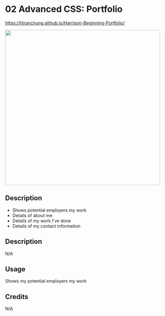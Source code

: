 # 02 Advanced CSS: Portfolio

https://htranchung.github.io/Harrison-Beginning-Portfolio/

<img src="assets/images/Portfolio.jng" width="500" height="500">

## Description

- Shows potential employers my work
- Details of about me
- Details of my work I've done
- Details of my contact information

## Description

N/A

## Usage

Shows my potential employers my work

## Credits

N/A
